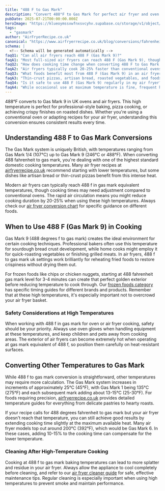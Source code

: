 ```yaml
---
title: "488 F to Gas Mark"
description: "Convert 488°F to Gas Mark for perfect air fryer and oven cooking. Includes UK conversion charts and temperature tips for baking success."
pubDate: 2025-07-21T00:00:00.000Z
heroImage: "https://klueoymssxwfnxsvcyhv.supabase.co/storage/v1/object/public/Shmucket/488-f-to-gas-mark.png"
tags:
  - "gasmark"
author: "AirFryerRecipe.co.uk"
canonical: "https://www.airfryerrecipe.co.uk/blog/conversions/fahrenheit-to-gas-mark/488-f-to-gas-mark"
schema: |
  <!-- Schema will be generated automatically -->
faqQ1: "Can all air fryers reach 488 F (Gas Mark 9)?"
faqA1: "Most full-sized air fryers can reach 488 F (Gas Mark 9), though some compact models may have lower maximum temperatures. Check your appliance's specifications before attempting high-temperature cooking."
faqQ2: "How does cooking time change when converting 488 F to Gas Mark for air fryers?"
faqA2: "Air fryers typically cook 20-25% faster than conventional ovens at the same temperature. When using 488 F (Gas Mark 9), start checking food 3-4 minutes earlier than the oven recipe suggests."
faqQ3: "What foods benefit most from 488 F (Gas Mark 9) in an air fryer?"
faqA3: "Thin-crust pizzas, artisan bread, roasted vegetables, and foods needing quick crisping (like reheated fried chicken) work beautifully at 488 F. The intense heat creates excellent texture without drying."
faqQ4: "Is it safe to use 488 F (Gas Mark 9) regularly in my air fryer?"
faqA4: "While occasional use at maximum temperature is fine, frequent high-heat cooking may shorten your air fryer's lifespan. Alternate with moderate temperatures and clean thoroughly after each high-heat session."
---
```

<p>488°F converts to Gas Mark 9 in UK ovens and air fryers. This high temperature is perfect for professional-style baking, pizza cooking, or achieving crispy finishes on roasted dishes. Whether you're using a conventional oven or adapting recipes for your air fryer, understanding this conversion ensures consistent results every time.</p>

<h2>Understanding 488 F to Gas Mark Conversions</h2>
<p>The Gas Mark system is uniquely British, with temperatures ranging from Gas Mark 1/4 (107°C) up to Gas Mark 9 (246°C or 488°F). When converting 488 fahrenheit to gas mark, you're dealing with one of the highest standard domestic cooking temperatures. Many air fryer recipes at <a href=https://www.airfryerrecipe.co.uk/recipes>airfryerrecipe.co.uk</a> recommend starting with lower temperatures, but some dishes like artisan bread or thin-crust pizzas benefit from this intense heat.</p>
<p>Modern air fryers can typically reach 488 f in gas mark equivalent temperatures, though cooking times may need adjustment compared to conventional ovens. The rapid air circulation means you might reduce cooking duration by 20-25% when using these high temperatures. Always check our <a href=https://www.airfryerrecipe.co.uk/air-fryer-conversion-chart>air fryer conversion chart</a> for specific guidance on different foods.</p>

<h2>When to Use 488 F (Gas Mark 9) in Cooking</h2>
<p>Gas Mark 9 (488 degrees f to gas mark) creates the ideal environment for certain cooking techniques. Professional bakers often use this temperature for sourdough bread crust development, while home cooks might employ it for quick-roasting vegetables or finishing grilled meats. In air fryers, 488 f to gas mark uk settings work brilliantly for reheating fried foods to restore crispiness without drying them out.</p>
<p>For frozen foods like chips or chicken nuggets, starting at 488 fahrenheit gas mark level for 3-4 minutes can create that perfect golden exterior before reducing temperature to cook through. Our <a href=https://www.airfryerrecipe.co.uk/recipe-category/frozen-foods>frozen foods category</a> has specific timing guides for different brands and products. Remember that at these high temperatures, it's especially important not to overcrowd your air fryer basket.</p>

<h3>Safety Considerations at High Temperatures</h3>
<p>When working with 488 f in gas mark for oven or air fryer cooking, safety should be your priority. Always use oven gloves when handling equipment at these temperatures, and keep children and pets away from cooking areas. The exterior of air fryers can become extremely hot when operating at gas mark equivalent of 488 f, so position them carefully on heat-resistant surfaces.</p>

<h2>Converting Other Temperatures to Gas Mark</h2>
<p>While 488 f to gas mark conversion is straightforward, other temperatures may require more calculation. The Gas Mark system increases in increments of approximately 25°C (45°F), with Gas Mark 1 being 135°C (275°F) and each subsequent mark adding about 13-15°C (25-30°F). For foods requiring precision, <a href=https://www.airfryerrecipe.co.uk>airfryerrecipe.co.uk</a> provides detailed temperature guides for everything from delicate pastries to hearty roasts.</p>
<p>If your recipe calls for 488 degrees fahrenheit to gas mark but your air fryer doesn't reach that temperature, you can still achieve good results by extending cooking time slightly at the maximum available heat. Many air fryer models top out around 200°C (392°F), which would be Gas Mark 6. In these cases, adding 10-15% to the cooking time can compensate for the lower temperature.</p>

<h3>Cleaning After High-Temperature Cooking</h3>
<p>Cooking at 488 f to gas mark baking temperatures can lead to more splatter and residue in your air fryer. Always allow the appliance to cool completely before cleaning, and refer to our <a href=https://www.airfryerrecipe.co.uk/air-fryer-cleaner>air fryer cleaner guide</a> for safe, effective maintenance tips. Regular cleaning is especially important when using high temperatures to prevent smoke and maintain performance.</p>
